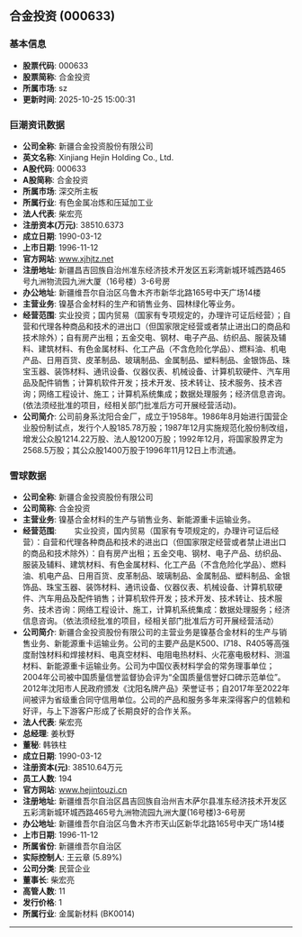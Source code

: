 ## 合金投资 (000633)

### 基本信息

- **股票代码**: 000633
- **股票简称**: 合金投资
- **所属市场**: sz
- **更新时间**: 2025-10-25 15:00:31

### 巨潮资讯数据

- **公司全称**: 新疆合金投资股份有限公司
- **英文名称**: Xinjiang Hejin Holding Co., Ltd.
- **A股代码**: 000633
- **A股简称**: 合金投资
- **所属市场**: 深交所主板
- **所属行业**: 有色金属冶炼和压延加工业
- **法人代表**: 柴宏亮
- **注册资本(万元)**: 38510.6373
- **成立日期**: 1990-03-12
- **上市日期**: 1996-11-12
- **官方网站**: www.xjhjtz.net
- **注册地址**: 新疆昌吉回族自治州准东经济技术开发区五彩湾新城环城西路465号九洲物流园九洲大厦（16号楼）3-6号房
- **办公地址**: 新疆维吾尔自治区乌鲁木齐市新华北路165号中天广场14楼
- **主营业务**: 镍基合金材料的生产和销售业务、园林绿化等业务。
- **经营范围**: 实业投资；国内贸易（国家有专项规定的，办理许可证后经营）；自营和代理各种商品和技术的进出口（但国家限定经营或者禁止进出口的商品和技术除外）；自有房产出租；五金交电、钢材、电子产品、纺织品、服装及辅料、建筑材料、有色金属材料、化工产品（不含危险化学品）、燃料油、机电产品、日用百货、皮革制品、玻璃制品、金属制品、塑料制品、金银饰品、珠宝玉器、装饰材料、通讯设备、仪器仪表、机械设备、计算机软硬件、汽车用品及配件销售；计算机软件开发；技术开发、技术转让、技术服务、技术咨询；网络工程设计、施工；计算机系统集成；数据处理服务；经济信息咨询。(依法须经批准的项目，经相关部门批准后方可开展经营活动)。
- **公司简介**: 公司前身系沈阳合金厂，成立于1958年。1986年8月始进行国营企业股份制试点，发行个人股185.78万股；1987年12月实施规范化股份制改组，增发公众股1214.22万股、法人股1200万股；1992年12月，将国家股界定为2568.5万股；其公众股1400万股于1996年11月12日上市流通。

### 雪球数据

- **公司全称**: 新疆合金投资股份有限公司
- **公司简称**: 合金投资
- **主营业务**: 镍基合金材料的生产与销售业务、新能源重卡运输业务。
- **经营范围**: 　　实业投资，国内贸易（国家有专项规定的，办理许可证后经营）：自营和代理各种商品和技术的进出口（但国家限定经营或者禁止进出口的商品和技术除外）：自有房产出租；五金交电、钢材、电子产品、纺织品、服装及辅料、建筑材料、有色金属材料、化工产品（不含危险化学品）、燃料油、机电产品、日用百货、皮革制品、玻璃制品、金属制品、塑料制品、金银饰品、珠宝玉器、装饰材料、通讯设备、仪器仪表、机械设备、计算机软硬件、汽车用品及配件销售；计算机软件开发；技术开发、技术转让、技术服务、技术咨询：网络工程设计、施工，计算机系统集成：数据处理服务；经济信息咨询。（依法须经批准的项目，经相关部门批准后方可开展经营活动）
- **公司简介**: 新疆合金投资股份有限公司的主营业务是镍基合金材料的生产与销售业务、新能源重卡运输业务。公司的主要产品是K500、I718、R405等高强度耐蚀材料和焊接材料、电真空材料、电阻电热材料、火花塞电极材料、测温材料、新能源重卡运输业务。公司为中国仪表材料学会的常务理事单位；2004年公司被中国质量信誉监督协会评为“全国质量信誉好口碑示范单位”。2012年沈阳市人民政府颁发《沈阳名牌产品》荣誉证书；自2017年至2022年间被评为省级重合同守信用单位。公司的产品和服务多年来深得客户的信赖和好评，与上下游客户形成了长期良好的合作关系。
- **法人代表**: 柴宏亮
- **总经理**: 姜秋野
- **董秘**: 韩铁柱
- **成立日期**: 1990-03-12
- **注册资本(元)**: 38510.64万元
- **员工人数**: 194
- **官方网站**: www.hejintouzi.cn
- **注册地址**: 新疆维吾尔自治区昌吉回族自治州吉木萨尔县准东经济技术开发区五彩湾新城环城西路465号九洲物流园九洲大厦(16号楼)3-6号房
- **办公地址**: 新疆维吾尔自治区乌鲁木齐市天山区新华北路165号中天广场14楼
- **上市日期**: 1996-11-12
- **所属省份**: 新疆维吾尔自治区
- **实际控制人**: 王云章 (5.89%)
- **公司分类**: 民营企业
- **董事长**: 柴宏亮
- **高管人数**: 11
- **发行价格**: 1
- **所属行业**: 金属新材料 (BK0014)

---